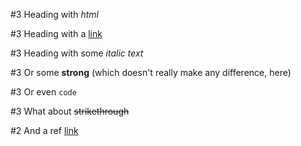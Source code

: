 #3 Heading with <em>html</em>

#3 Heading with a [link](http://github.com/)

#3 Heading with some _italic text_

#3 Or some **strong**
(which doesn't really make any difference, here)

#3 Or even `code`

#3 What about ~~strikethrough~~

#2 And a ref [link][destination]

[destination]: /some/url "link to nowhere"
